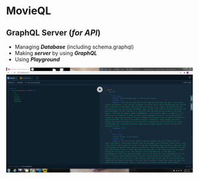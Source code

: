 # MovieQL
## GraphQL Server (***for API***)
- Managing ***Database*** (including schema.graphql)
- Making ***server*** by using ***GraphQL***
- Using ***Playground***



![alt text](screen.PNG)
